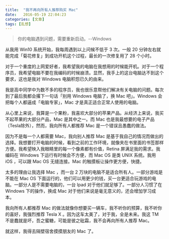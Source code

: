 ```yaml
---
title:  "我不再向所有人推荐购买 Mac"
date:   2016-05-19 22:04:23
categories: [文章]
tags: [乱想]
---
```


> 你的电脑遇到问题，需要重新启动。--Windows


从我用 Win10 系统开始，我每周遇到以上问候不低于 3 次。一般 20 分钟左右就能完成「菊花修复」到成功开机这个过程，最长的一次修复用了 28 个小时。

对于一个重度的上网爱好者，我希望我的电脑在我想用的时候能开机。对于一个程序员，我希望电脑不要在我编码的时候崩溃。显然，我手上的这台电脑达不到这个要求，这也是我对 Windows 电脑积怨已久的由来。

我是高中同学中为数不多的程序员，我也很乐意帮他们解决有关电脑的问题。每次到了最后我都会撂下一句话「别用 Windows 电脑了，换 Mac 吧」。Windows 会把每个人都逼成「电脑专家」，Mac 才是真正适合正常人使用的电脑。

从心里上来说，我算是一个果粉，我喜欢大部分的苹果产品。从经济上来说，我买不起苹果的大部分产品，Mac 是其中之一。而 Mac 也是我最想要的电子产品（Tesla除外），然而，我向所有人都推荐 Mac 是一个错误且愚蠢的做法。

因为不是每一个人都需要 Mac，我向别人推荐 Mac 是基于我自己的情况而做出的选择。我想要打开电脑的时候，看到之前的工作环境，就像夹在书里面的书签那样方便。我希望映入我眼睛里的每一个像素都有价值，Retina 屏满足我的需求。我编码在 Windows 下运行有时候会不方便，而 Mac OS 是类 UNIX 系统。我用 iOS ，可以跟 Mac OS 无缝连接。Mac 的触摸板让操作更方便，快捷。

太多的理由让我选择 Mac ，而一台 2 万块的电脑不是适合所有人。一部分游戏是不能在 Mac OS 下面运行的，他们可以用更少的钱，买一台更适合玩游戏的电脑。一部分人是不需要电脑的，一台 Ipad 对于他们就足够了。一部分人习惯了在 Windows 下的操作，换成 Mac 对于他们来说是毫无意义的，还会增加学习成本。

我向所有人都推荐 Mac 的做法就像你想要买一辆车，我不听你的预算，我不听你的喜好，我强烈推荐 Tesla X 。因为这车太美了，对于我，全是未来。我这 TM 不是蠢就是坏，吾之蜜糖，可能是彼之砒霜，我不会再向所有人推荐 Mac。

就这样，我得去隔壁宿舍摸摸朋友的 Mac 了。
